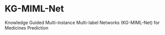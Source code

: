 # KG-MIML-Net
Knowledge Guided Multi-instance Multi-label Networks (KG-MIML-Net) for Medicines Prediction
